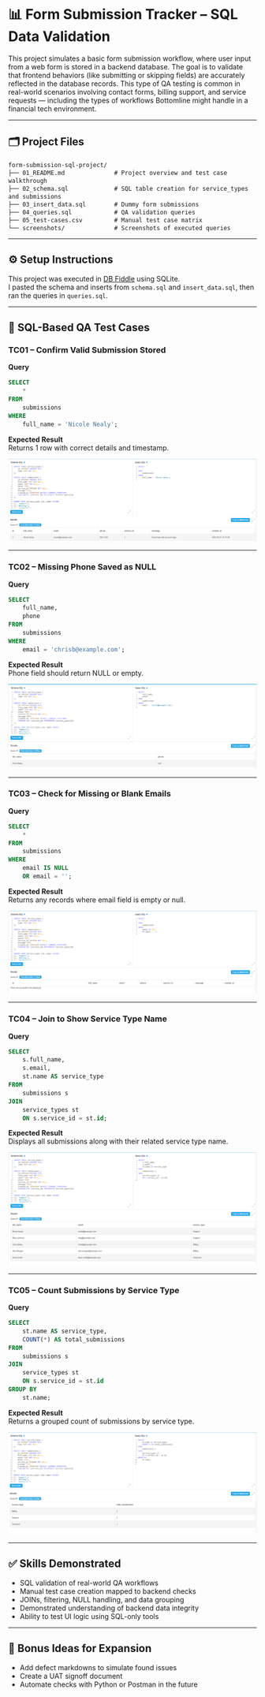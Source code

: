 # 📊 Form Submission Tracker – SQL Data Validation

This project simulates a basic form submission workflow, where user input from a web form is stored in a backend database. The goal is to validate that frontend behaviors (like submitting or skipping fields) are accurately reflected in the database records. This type of QA testing is common in real-world scenarios involving contact forms, billing support, and service requests — including the types of workflows Bottomline might handle in a financial tech environment.

---

## 🗂️ Project Files

```text
form-submission-sql-project/
├── 01_README.md              # Project overview and test case walkthrough
├── 02_schema.sql             # SQL table creation for service_types and submissions
├── 03_insert_data.sql        # Dummy form submissions
├── 04_queries.sql            # QA validation queries
├── 05_test-cases.csv         # Manual test case matrix
└── screenshots/              # Screenshots of executed queries
```

---

## ⚙️ Setup Instructions

This project was executed in [DB Fiddle](https://www.db-fiddle.com/) using SQLite.  
I pasted the schema and inserts from `schema.sql` and `insert_data.sql`, then ran the queries in `queries.sql`.

---

## 🧪 SQL-Based QA Test Cases

### TC01 – Confirm Valid Submission Stored

**Query**

```sql
SELECT 
    *
FROM 
    submissions
WHERE 
    full_name = 'Nicole Nealy';
```

**Expected Result**  
Returns 1 row with correct details and timestamp.

![Screenshot](./screenshots/01_TC01_valid_submission_check.png)



---

### TC02 – Missing Phone Saved as NULL

**Query**

```sql
SELECT 
    full_name, 
    phone
FROM 
    submissions
WHERE 
    email = 'chrisb@example.com';
```

**Expected Result**  
Phone field should return NULL or empty.

![Screenshot](./screenshots/02_TC02_missing_phone_check.png)




---

### TC03 – Check for Missing or Blank Emails

**Query**

```sql
SELECT 
    *
FROM 
    submissions
WHERE 
    email IS NULL 
    OR email = '';
```

**Expected Result**  
Returns any records where email field is empty or null.

![Screenshot](./screenshots/03_TC03_invalid_email_check.png)



---

### TC04 – Join to Show Service Type Name

**Query**

```sql
SELECT 
    s.full_name, 
    s.email, 
    st.name AS service_type
FROM 
    submissions s
JOIN 
    service_types st 
    ON s.service_id = st.id;
```

**Expected Result**  
Displays all submissions along with their related service type name.

![Screenshot](./screenshots/04_JOIN_service_type_validation.png)

---

### TC05 – Count Submissions by Service Type

**Query**

```sql
SELECT 
    st.name AS service_type, 
    COUNT(*) AS total_submissions
FROM 
    submissions s
JOIN 
    service_types st 
    ON s.service_id = st.id
GROUP BY 
    st.name;
```

**Expected Result**  
Returns a grouped count of submissions by service type.

![Screenshot](./screenshots/05_GROUPBY_service_type_count.png)

---

## ✅ Skills Demonstrated

- SQL validation of real-world QA workflows  
- Manual test case creation mapped to backend checks  
- JOINs, filtering, NULL handling, and data grouping  
- Demonstrated understanding of backend data integrity  
- Ability to test UI logic using SQL-only tools

---

## 🧠 Bonus Ideas for Expansion

- Add defect markdowns to simulate found issues  
- Create a UAT signoff document  
- Automate checks with Python or Postman in the future  
